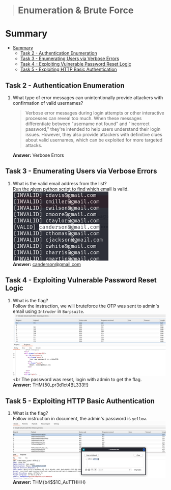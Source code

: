 > # Enumeration & Brute Force

# Summary
- [Summary](#summary)
  - [Task 2 - Authentication Enumeration](#task-2---authentication-enumeration)
  - [Task 3 - Enumerating Users via Verbose Errors](#task-3---enumerating-users-via-verbose-errors)
  - [Task 4 - Exploiting Vulnerable Password Reset Logic](#task-4---exploiting-vulnerable-password-reset-logic)
  - [Task 5 - Exploiting HTTP Basic Authentication](#task-5---exploiting-http-basic-authentication)

##  Task 2 - Authentication Enumeration
1. What type of error messages can unintentionally provide attackers with confirmation of valid usernames?<br>
    > Verbose error messages during login attempts or other interactive processes can reveal too much. When these messages differentiate between "username not found" and "incorrect password," they're intended to help users understand their login issues. However, they also provide attackers with definitive clues about valid usernames, which can be exploited for more targeted attacks.

    **Answer:** Verbose Errors

##  Task 3 - Enumerating Users via Verbose Errors
1. What is the valid email address from the list?<br>
    Run the given python script to find which email is valid.<br>
    ![](images/1.png)<br>
    **Answer:** canderson@gmail.com

##  Task 4 - Exploiting Vulnerable Password Reset Logic
1. What is the flag?<br>
    Follow the instruction, we will bruteforce the OTP was sent to admin's email using `Intruder` in `Burpsuite`.<br>
    ![](images/2.png)<br
    The password was reset, login with admin to get the flag.<br>
    **Answer:** THM{50_pr3d1ct4BL333!!}

##  Task 5 - Exploiting HTTP Basic Authentication
1. What is the flag?<br>
    Follow instruction in document, the admin's password is `yellow`.<br>
    ![](images/4.png)<br>
    **Answer:** THM{b4$$1C_AuTTHHH}
